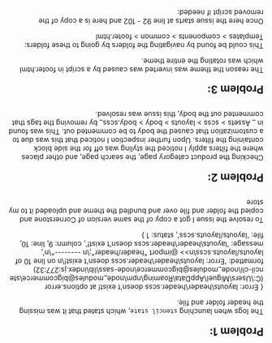Long John Silveys broken theme

Problem 1:
---
The logs when launching `stencil state`, which stated that it was missing the header folder and file.

{ Error: layouts\header\header.scss doesn't exist!
    at options.error (C:\Users\Miguel\AppData\Roaming\npm\node_modules\@bigcommerce\stencil-cli\node_modules\@bigcommerce\node-sass\lib\index.js:277:32)
  formatted: 'Error: layouts\\header\\header.scss doesn\'t exist!\n        on line 10 of layouts/layouts.scss\n>> @import "header/header";\n   --------^\n',
  message: 'layouts\\header\\header.scss doesn\'t exist!',
  column: 9,
  line: 10,
  file: 'layouts/layouts.scss',
  status: 1 }

To resolve the issue I got a copy of the same version of Cornerstone and copied the folder and file over and bundled the theme and uploaded it to my store

Problem 2:
---
Checking the product category page, the search page, and other places where the filters apply I noticed the styling was off for the side block containing the filters. Upon further inspection I noticed that this was due to a customization that caused the body to be commented out. This was found in _ Assets > scss > layouts > body > body.scss_ by removing the tags that commented out the body, this issue was resolved. 


Problem 3:
---

The reason the theme was inverted was caused by a script in footer.html which was rotating the entire theme.

This could be found by navigating the folders by going to these folders:
Templates > components > common > footer.html

Once here the issue starts at line 92 - 102 and here is a copy of the removed script if needed:

 <style>
        body {
           width: 100%;
           height: 100%;
           -moz-transform: rotate(180deg);
           -webkit-transform: rotate(180deg);
           -ms-transform: rotate(180deg);
           -o-transform: rotate(180deg);
           transform: rotate(180deg);
        }
        </style>
